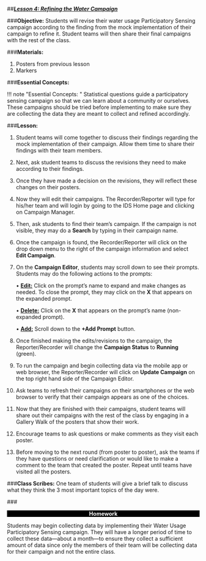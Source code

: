 ##***<u>Lesson 4: Refining the Water Campaign</u>***

###**Objective:**
Students will revise their water usage Participatory Sensing campaign according to the finding from the
mock implementation of their campaign to refine it. Student teams will then share their final campaigns
with the rest of the class.

###**Materials:**
1. Posters from previous lesson
2. Markers

###**Essential Concepts:**

!!! note "Essential Concepts: " 
    Statistical questions guide a participatory sensing campaign so that we can learn about a
    community or ourselves. These campaigns should be tried before implementing to make sure they are collecting
    the data they are meant to collect and refined accordingly.


###**Lesson:**
1. Student teams will come together to discuss their findings regarding the mock implementation of
their campaign. Allow them time to share their findings with their team members.

2. Next, ask student teams to discuss the revisions they need to make according to their findings.

3. Once they have made a decision on the revisions, they will reflect these changes on their posters.

4. Now they will edit their campaigns. The Recorder/Reporter will type for his/her team and will login
by going to the IDS Home page and clicking on Campaign Manager.

5. Then, ask students to find their team’s campaign. If the campaign is not visible, they may do a
**Search** by typing in their campaign name.

6. Once the campaign is found, the Recorder/Reporter will click on the drop down menu to the right
of the campaign information and select **Edit Campaign**.

7. On the **Campaign Editor**, students may scroll down to see their prompts. Students may do the
following actions to the prompts:

    • **<u>Edit:</u>** Click on the prompt’s name to expand and make changes as needed. To close the
    prompt, they may click on the **X** that appears on the expanded prompt.

    • **<u>Delete:</u>** Click on the **X** that appears on the prompt’s name (non-expanded prompt).

    • **<u>Add:</u>** Scroll down to the **+Add Prompt** button.

8. Once finished making the edits/revisions to the campaign, the Reporter/Recorder will change the
**Campaign Status** to **Running** (green).

9. To run the campaign and begin collecting data via the mobile app or web browser, the
Reporter/Recorder will click on **Update Campaign** on the top right hand side of the Campaign
Editor.

10. Ask teams to refresh their campaigns on their smartphones or the web browser to verify that their
campaign appears as one of the choices.

11. Now that they are finished with their campaigns, student teams will share out their campaigns
with the rest of the class by engaging in a Gallery Walk of the posters that show their work.

12. Encourage teams to ask questions or make comments as they visit each poster.

13. Before moving to the next round (from poster to poster), ask the teams if they have questions or
need clarification or would like to make a comment to the team that created the poster. Repeat
until teams have visited all the posters.

###**Class Scribes:**
One team of students will give a brief talk to discuss what they think the 3 most important topics of the
day were.

###<p style="background: black; color: white; text-align: center;">**Homework**</p>
Students may begin collecting data by implementing their Water Usage Participatory Sensing campaign.
They will have a longer period of time to collect these data—about a month—to ensure they collect a
sufficient amount of data since only the members of their team will be collecting data for their campaign
and not the entire class.